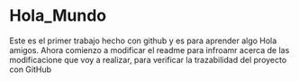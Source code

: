 # Hola_Mundo
Este es el primer trabajo hecho con github y es para aprender algo
Hola amigos.
Ahora comienzo a modificar el readme para infroamr acerca de las modificacione que voy a realizar, para verificar la trazabilidad del proyecto con GitHub
